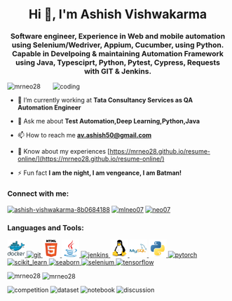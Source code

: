 <h1 align="center">Hi 👋, I'm Ashish Vishwakarma</h1>
<h3 align="center">Software engineer, Experience in Web and mobile automation using Selenium/Wedriver, Appium, Cucumber, using Python. Capable in Develpoing & maintaining Automation Framework using Java, Typesciprt, Python, Pytest, Cypress, Requests with GIT & Jenkins.</h3>
<img align="right" alt="coding" width=400 src="https://gist.github.com/MedRedha/fd8e2481bde2610c96b9aafde543879c/raw/88624e8d31c4295973dcb7c900dacf0edc0a6d99/coding.gif">

<p align="left"> <img src="https://komarev.com/ghpvc/?username=mrneo28&label=Profile%20views&color=0e75b6&style=flat" alt="mrneo28" /> </p>

- 🔭 I’m currently working at **Tata Consultancy Services as QA Automation Engineer**

- 💬 Ask me about **Test Automation,Deep Learning,Python,Java**

- 📫 How to reach me **av.ashish50@gmail.com**

- 📄 Know about my experiences [https://mrneo28.github.io/resume-online/](https://mrneo28.github.io/resume-online/)

- ⚡ Fun fact **I am the night, I am vengeance, I am Batman!**

<h3 align="left">Connect with me:</h3>
<p align="left">
<a href="https://linkedin.com/in/ashish-vishwakarma-8b0684188" target="blank"><img align="center" src="https://raw.githubusercontent.com/rahuldkjain/github-profile-readme-generator/master/src/images/icons/Social/linked-in-alt.svg" alt="ashish-vishwakarma-8b0684188" height="30" width="40" /></a>
<a href="https://kaggle.com/mlneo07" target="blank"><img align="center" src="https://raw.githubusercontent.com/rahuldkjain/github-profile-readme-generator/master/src/images/icons/Social/kaggle.svg" alt="mlneo07" height="30" width="40" /></a>
<a href="https://www.leetcode.com/neo07" target="blank"><img align="center" src="https://raw.githubusercontent.com/rahuldkjain/github-profile-readme-generator/master/src/images/icons/Social/leet-code.svg" alt="neo07" height="30" width="40" /></a>
</p>

<h3 align="left">Languages and Tools:</h3>
<p align="left"> <a href="https://www.docker.com/" target="_blank" rel="noreferrer"> <img src="https://raw.githubusercontent.com/devicons/devicon/master/icons/docker/docker-original-wordmark.svg" alt="docker" width="40" height="40"/> </a> <a href="https://git-scm.com/" target="_blank" rel="noreferrer"> <img src="https://www.vectorlogo.zone/logos/git-scm/git-scm-icon.svg" alt="git" width="40" height="40"/> </a> <a href="https://www.w3.org/html/" target="_blank" rel="noreferrer"> <img src="https://raw.githubusercontent.com/devicons/devicon/master/icons/html5/html5-original-wordmark.svg" alt="html5" width="40" height="40"/> </a> <a href="https://www.java.com" target="_blank" rel="noreferrer"> <img src="https://raw.githubusercontent.com/devicons/devicon/master/icons/java/java-original.svg" alt="java" width="40" height="40"/> </a> <a href="https://www.jenkins.io" target="_blank" rel="noreferrer"> <img src="https://www.vectorlogo.zone/logos/jenkins/jenkins-icon.svg" alt="jenkins" width="40" height="40"/> </a> <a href="https://www.linux.org/" target="_blank" rel="noreferrer"> <img src="https://raw.githubusercontent.com/devicons/devicon/master/icons/linux/linux-original.svg" alt="linux" width="40" height="40"/> </a> <a href="https://www.mysql.com/" target="_blank" rel="noreferrer"> <img src="https://raw.githubusercontent.com/devicons/devicon/master/icons/mysql/mysql-original-wordmark.svg" alt="mysql" width="40" height="40"/> </a> <a href="https://www.python.org" target="_blank" rel="noreferrer"> <img src="https://raw.githubusercontent.com/devicons/devicon/master/icons/python/python-original.svg" alt="python" width="40" height="40"/> </a> <a href="https://pytorch.org/" target="_blank" rel="noreferrer"> <img src="https://www.vectorlogo.zone/logos/pytorch/pytorch-icon.svg" alt="pytorch" width="40" height="40"/> </a> <a href="https://scikit-learn.org/" target="_blank" rel="noreferrer"> <img src="https://upload.wikimedia.org/wikipedia/commons/0/05/Scikit_learn_logo_small.svg" alt="scikit_learn" width="40" height="40"/> </a> <a href="https://seaborn.pydata.org/" target="_blank" rel="noreferrer"> <img src="https://seaborn.pydata.org/_images/logo-mark-lightbg.svg" alt="seaborn" width="40" height="40"/> </a> <a href="https://www.selenium.dev" target="_blank" rel="noreferrer"> <img src="https://raw.githubusercontent.com/detain/svg-logos/780f25886640cef088af994181646db2f6b1a3f8/svg/selenium-logo.svg" alt="selenium" width="40" height="40"/> </a> <a href="https://www.tensorflow.org" target="_blank" rel="noreferrer"> <img src="https://www.vectorlogo.zone/logos/tensorflow/tensorflow-icon.svg" alt="tensorflow" width="40" height="40"/> </a> </p>

<p><img align="left" src="https://github-readme-stats.vercel.app/api/top-langs?username=mrneo28&show_icons=true&locale=en&layout=compact" alt="mrneo28" /></p>

<p>&nbsp;<img align="center" src="https://github-readme-stats.vercel.app/api?username=mrneo28&show_icons=true&locale=en" alt="mrneo28" /></p>


![competition](https://road-to-kaggle-grandmaster.vercel.app/api/badges/subinium/competition)
![dataset](https://road-to-kaggle-grandmaster.vercel.app/api/badges/mlneo07/dataset)
![notebook](https://road-to-kaggle-grandmaster.vercel.app/api/badges/mlneo07/notebook)
![discussion](https://road-to-kaggle-grandmaster.vercel.app/api/badges/mlneo07/discussion)
              
